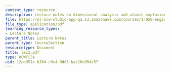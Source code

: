 ```yaml
---
content_type: resource
description: Lecture notes on dimensional analysis and atomic explosions.
file: https://ol-ocw-studio-app-qa.s3.amazonaws.com/courses/1-050-engineering-mechanics-i-fall-2007/12add51eb384c9c49d83bac16e954c57_lec2.pdf
file_type: application/pdf
learning_resource_types:
- Lecture Notes
parent_title: Lecture Notes
parent_type: CourseSection
resourcetype: Document
title: lec2.pdf
type: OCWFile
uid: 12add51e-b384-c9c4-9d83-bac16e954c57
---
```

